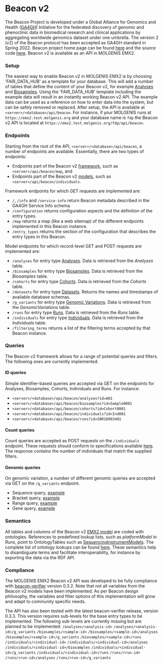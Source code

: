 # Beacon v2
The Beacon Project is developed under a Global Alliance for Genomics and Health ([GA4GH](https://www.ga4gh.org/)) Initiative for the federated discovery of genomic and phenoclinic data in biomedical research and clinical applications by aggregating worldwide genomics dataset under one umbrella.
The version 2 (v2) of the Beacon protocol has been accepted as GA4GH standard in Spring 2022.
Beacon project home page can be found [here](https://beacon-project.io/) and the source code [here](https://github.com/ga4gh-beacon/beacon-v2/).
Beacon v2 is available as an API in MOLGENIS EMX2.

### Setup
The easiest way to enable Beacon v2 in MOLGENIS EMX2 is by choosing 'FAIR_DATA_HUB' as a template for your database.
This will add a number of tables that define the content of your Beacon v2, for example [Analyses](https://github.com/molgenis/molgenis-emx2/blob/master/data/fairdatahub/beaconv2/demodata/Analyses.csv) and [Biosamples](https://github.com/molgenis/molgenis-emx2/blob/master/data/fairdatahub/beaconv2/demodata/Biosamples.csv).
Using the 'FAIR_DATA_HUB' template including the example data will result in an instantly working Beacon v2 API.
The example data can be used as a reference on how to enter data into the system, but can be safely removed or replaced.
After setup, the API is available at `<server>/<database>/api/beacon`.
For instance, if your MOLGENIS runs at `https://emx2.test.molgenis.org` and your database name is `fdp` the Beacon v2 API is located at `https://emx2.test.molgenis.org/fdp/api/beacon`.

### Endpoints
Starting from the root of the API, `<server>/<database>/api/beacon`, a number of endpoints are available.
Essentially, there are two types of endpoints:
- Endpoints part of the Beacon v2 [framework](https://docs.genomebeacons.org/framework/), such as `<server>/api/beacon/map`, and
- Endpoints part of the Beacon v2 [models](https://docs.genomebeacons.org/models/), such as `<server>/api/beacon/individuals`.

Framework endpoints for which GET requests are implemented are:
- `/`, `/info` and `/service-info` return Beacon metadata described in the GA4GH Service Info schema.
- `/configuration` returns configuration aspects and the definition of the entry types.
- `/map` returns a map (like a web sitemap) of the different endpoints implemented in this Beacon instance.
- `/entry_types` returns the section of the configuration that describes the entry types in this Beacon.

Model endpoints for which record-level GET and POST requests are implemented are:
- `/analyses` for entry type [Analyses](https://docs.genomebeacons.org/schemas-md/analyses_defaultSchema/). Data is retrieved from the _Analyses_ table.
- `/biosamples` for entry type [Biosamples](https://docs.genomebeacons.org/schemas-md/biosamples_defaultSchema/). Data is retrieved from the _Biosamples_ table.
- `/cohorts` for entry type [Cohorts](https://docs.genomebeacons.org/schemas-md/cohorts_defaultSchema/). Data is retrieved from the _Cohorts_ table.
- `/datasets` for entry type [Datasets](https://docs.genomebeacons.org/schemas-md/datasets_defaultSchema/). Returns the names and timestamps of available database schemas.
- `/g_variants` for entry type [Genomic Variations](https://docs.genomebeacons.org/schemas-md/genomicVariations_defaultSchema/). Data is retrieved from the _GenomicVariations_ table.
- `/runs` for entry type [Runs](https://docs.genomebeacons.org/schemas-md/runs_defaultSchema/). Data is retrieved from the _Runs_ table.
- `/individuals` for entry type [Individuals](https://docs.genomebeacons.org/schemas-md/individuals_defaultSchema/). Data is retrieved from the _Individuals_ table.
- `/filtering_terms` returns a list of the filtering terms accepted by that Beacon instance.

### Queries
The Beacon v2 framework allows for a range of potential queries and filters.
The following ones are currently implemented.

#### ID queries
Simple identifier-based queries are accepted via GET on the endpoints for Analyses, Biosamples, Cohorts, Individuals and Runs.
For instance:
- `<server>/<database>/api/beacon/analyses?id=A01`
- `<server>/<database>/api/beacon/biosamples?id=Sample0001`
- `<server>/<database>/api/beacon/cohorts?id=Cohort0001`
- `<server>/<database>/api/beacon/individuals?id=Ind001`
- `<server>/<database>/api/beacon/runs?id=SRR10903401`

#### Count queries
Count queries are accepted as POST requests on the `/individuals` endpoint.
These requests should conform to specifications available [here](https://github.com/ejp-rd-vp/vp-api-specs).
The response contains the number of individuals that match the supplied filters.

#### Genomic queries
On genomic variation, a number of different genomic queries are accepted via GET on the `/g_variants` endpoint.
- Sequence query, [example](https://vkgl-emx2.molgeniscloud.org/api/beacon/g_variants?start=32936732&referenceName=13&referenceBases=G&alternateBases=C)
- Bracket query, [example](https://vkgl-emx2.molgeniscloud.org/api/beacon/g_variants?start=2347952&end=2547955&referenceName=20)
- Range query, [example](https://vkgl-emx2.molgeniscloud.org/api/beacon/g_variants?start=32953990,32953999&end=32954003,32954015&referenceName=13)
- Gene query, [example](https://vkgl-emx2.molgeniscloud.org/api/beacon/g_variants?geneId=TERC)

### Semantics
All tables and columns of the Beacon v2 [EMX2 model](https://github.com/molgenis/molgenis-emx2/blob/master/data/fairdatahub/beaconv2/molgenis.csv) are coded with ontologies.
References to predefined lookup lists, such as _platformModel_ in _Runs_, point to OntologyTables such as [SequencingInstrumentModels](https://github.com/molgenis/molgenis-emx2/blob/master/data/fairdatahub/ontologies/SequencingInstrumentModels.csv).
The complete list of ontology lookups can be found [here](https://github.com/molgenis/molgenis-emx2/tree/master/data/fairdatahub/ontologies).
These semantics help to disambiguate terms and facilitate interoperability, for instance by exporting the data via the RDF API.

### Compliance
The MOLGENIS EMX2 Beacon v2 API was developed to be fully compliance with [beacon-verifier](https://crates.io/crates/beacon-verifier) version 0.3.2.
Note that not all variables from the Beacon v2 models have been implemented.
As per Beacon design philosophy, the variables and filter options of this implementation will grow and adapt to community specific needs.

The API has also been tested with the latest beacon-verifier release, version 0.3.3.
This version requires sub-levels for the base entry types to be implemented.
The following sub-levels are currently missing but are planned to be implemented:
`/analyses/<analysis-id>`
`/analyses/<analysis-id>/g_variants`
`/biosamples/<sample-id>`
`/biosamples/<sample-id>/analyses`
`/biosamples/<sample-id>/g_variants`
`/biosamples/<sample-id>/runs`
`/individuals/<individual-id>`
`/individuals/<individual-id>/analyses`
`/individuals/<individual-id>/biosamples`
`/individuals/<individual-id>/g_variants`
`/individuals/<individual-id>/runs`
`/runs/<run-id>`
`/runs/<run-id>/analyses`
`/runs/<run-id>/g_variants`
